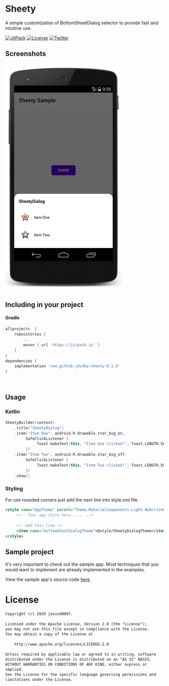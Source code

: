 Sheety
=======

A simple customization of BottomSheetDialog selector to provide fast and intuitive use.

[![JitPack](https://jitpack.io/v/jdsdhp/sheety.svg)](https://jitpack.io/#jdsdhp/sheety) 
[![License](https://img.shields.io/badge/License-MIT-blue.svg)](https://github.com/jdsdhp/sheety/blob/master/LICENSE) 
[![Twitter](https://img.shields.io/badge/Twitter-@jdsdhp-9C27B0.svg)](https://twitter.com/jdsdhp)

## Screenshots

![](art/art-01.png)

## Including in your project

#### Gradle

```gradle
allprojects  {
    repositories {
        ...
        maven { url 'https://jitpack.io' }
    }
}
dependencies {
    implementation 'com.github.jdsdhp:sheety:0.1.0'
}
```
<br>

## Usage

### Kotlin
```kotlin
SheetyBuilder(context)
    .title("SheetyDialog")
    .item("Item One", android.R.drawable.star_big_on,
         SafeClickListener {   
              Toast.makeText(this, "Item One clicked!", Toast.LENGTH_SHORT).show()
         })
    .item("Item Two", android.R.drawable.star_big_off,
         SafeClickListener {
              Toast.makeText(this, "Item Two clicked!", Toast.LENGTH_SHORT).show()
         })
    .show()
```

### Styling
For use rounded corners just add the next line into style.xml file.

```xml
<style name="AppTheme" parent="Theme.MaterialComponents.Light.NoActionBar">
     <!-- Your app style here...... -->
         
     <!--Add this line-->
     <item name="bottomSheetDialogTheme">@style/SheetyDialogTheme</item> 
</style>
```

## Sample project

It's very important to check out the sample app. Most techniques that you would want to implement are already implemented in the examples.

View the sample app's source code [here](https://github.com/jdsdhp/sheety/tree/master/app)

License
=======

    Copyright (c) 2020 jesusd0897.
    
    Licensed under the Apache License, Version 2.0 (the "License");
    you may not use this file except in compliance with the License.
    You may obtain a copy of the License at
    
        http://www.apache.org/licenses/LICENSE-2.0
    
    Unless required by applicable law or agreed to in writing, software
    distributed under the License is distributed on an "AS IS" BASIS,
    WITHOUT WARRANTIES OR CONDITIONS OF ANY KIND, either express or implied.
    See the License for the specific language governing permissions and
    limitations under the License.